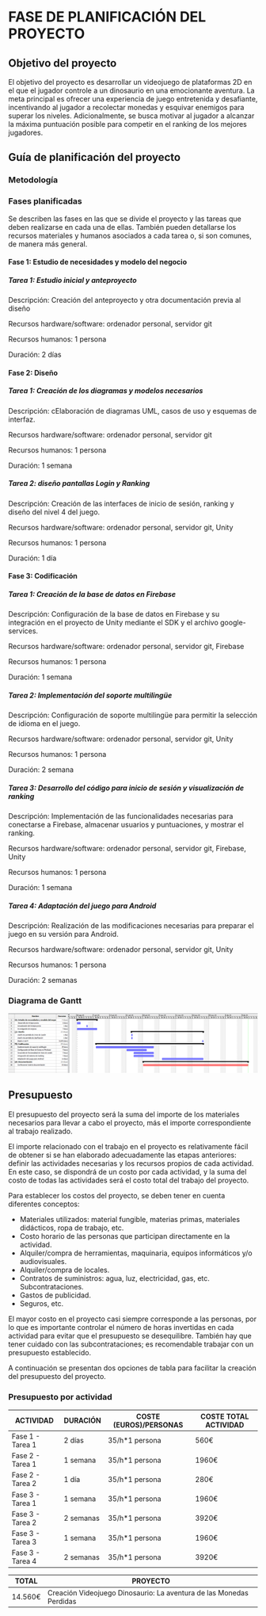 # FASE DE PLANIFICACIÓN DEL PROYECTO

## Objetivo del proyecto

El objetivo del proyecto es desarrollar un videojuego de plataformas 2D en el que el jugador controle a un dinosaurio en una emocionante aventura. La meta principal es ofrecer una experiencia de juego entretenida y desafiante, incentivando al jugador a recolectar monedas y esquivar enemigos para superar los niveles. Adicionalmente, se busca motivar al jugador a alcanzar la máxima puntuación posible para competir en el ranking de los mejores jugadores.

## Guía de planificación del proyecto

### Metodología

### Fases planificadas

Se describen las fases en las que se divide el proyecto y las tareas que deben realizarse en cada una de ellas. También pueden detallarse los recursos materiales y humanos asociados a cada tarea o, si son comunes, de manera más general.

#### Fase 1: Estudio de necesidades y modelo del negocio

##### Tarea 1: Estudio inicial y anteproyecto

Descripción: Creación del anteproyecto y otra documentación previa al diseño

Recursos hardware/software: ordenador personal, servidor git

Recursos humanos: 1 persona

Duración: 2 días

#### Fase 2: Diseño

##### Tarea 1: Creación de los diagramas y modelos necesarios

Descripción: cElaboración de diagramas UML, casos de uso y esquemas de interfaz.

Recursos hardware/software: ordenador personal, servidor git

Recursos humanos: 1 persona

Duración: 1 semana

##### Tarea 2: diseño pantallas Login y Ranking

Descripción: Creación de las interfaces de inicio de sesión, ranking y diseño del nivel 4 del juego.

Recursos hardware/software: ordenador personal, servidor git, Unity

Recursos humanos: 1 persona

Duración: 1 día

#### Fase 3: Codificación

##### Tarea 1: Creación de la base de datos en Firebase

Descripción: Configuración de la base de datos en Firebase y su integración en el proyecto de Unity mediante el SDK y el archivo google-services.

Recursos hardware/software: ordenador personal, servidor git, Firebase

Recursos humanos: 1 persona

Duración: 1 semana

##### Tarea 2: Implementación del soporte multilingüe

Descripción: Configuración de soporte multilingüe para permitir la selección de idioma en el juego.

Recursos hardware/software: ordenador personal, servidor git, Unity

Recursos humanos: 1 persona

Duración: 2 semana

##### Tarea 3: Desarrollo del código para inicio de sesión y visualización de ranking

Descripción: Implementación de las funcionalidades necesarias para conectarse a Firebase, almacenar usuarios y puntuaciones, y mostrar el ranking.

Recursos hardware/software: ordenador personal, servidor git, Firebase, Unity

Recursos humanos: 1 persona

Duración: 1 semana

##### Tarea 4: Adaptación del juego para Android

Descripción: Realización de las modificaciones necesarias para preparar el juego en su versión para Android.

Recursos hardware/software: ordenador personal, servidor git, Unity

Recursos humanos: 1 persona

Duración: 2 semanas

### Diagrama de Gantt

![Diagrama Gantt](../img/Diagramas/Diagrama%20Gantt.png)

## Presupuesto

El presupuesto del proyecto será la suma del importe de los materiales necesarios para llevar a cabo el proyecto, más el importe correspondiente al trabajo realizado.

El importe relacionado con el trabajo en el proyecto es relativamente fácil de obtener si se han elaborado adecuadamente las etapas anteriores: definir las actividades necesarias y los recursos propios de cada actividad. En este caso, se dispondrá de un costo por cada actividad, y la suma del costo de todas las actividades será el costo total del trabajo del proyecto.

Para establecer los costos del proyecto, se deben tener en cuenta diferentes conceptos:

- Materiales utilizados: material fungible, materias primas, materiales didácticos, ropa de trabajo, etc.
- Costo horario de las personas que participan directamente en la actividad.
- Alquiler/compra de herramientas, maquinaria, equipos informáticos y/o audiovisuales.
- Alquiler/compra de locales.
- Contratos de suministros: agua, luz, electricidad, gas, etc. Subcontrataciones.
- Gastos de publicidad.
- Seguros, etc.

El mayor costo en el proyecto casi siempre corresponde a las personas, por lo que es importante controlar el número de horas invertidas en cada actividad para evitar que el presupuesto se desequilibre. También hay que tener cuidado con las subcontrataciones; es recomendable trabajar con un presupuesto establecido.

A continuación se presentan dos opciones de tabla para facilitar la creación del presupuesto del proyecto.

### Presupuesto por actividad

| ACTIVIDAD | DURACIÓN | COSTE (EUROS)/PERSONAS | COSTE TOTAL ACTIVIDAD |
|--|--|--|--|
| Fase 1 - Tarea 1 | 2 días | 35/h*1 persona | 560€ |
| Fase 2 - Tarea 1 | 1 semana | 35/h*1 persona | 1960€ |
| Fase 2 - Tarea 2 | 1 día | 35/h*1 persona | 280€ |
| Fase 3 - Tarea 1 | 1 semana | 35/h*1 persona | 1960€ |
| Fase 3 - Tarea 2 | 2 semanas | 35/h*1 persona | 3920€ |
| Fase 3 - Tarea 3 | 1 semana | 35/h*1 persona | 1960€ |
| Fase 3 - Tarea 4 | 2 semanas | 35/h*1 persona | 3920€ |

| TOTAL | PROYECTO |
| -- | -- |
| 14.560€ | Creación Videojuego Dinosaurio: La aventura de las Monedas Perdidas|
